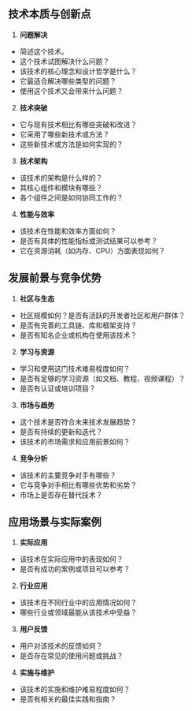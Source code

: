 ## 技术本质与创新点
1. **问题解决**
  - 简述这个技术。
  - 这个技术试图解决什么问题？
  - 该技术的核心理念和设计哲学是什么？
  - 它最适合解决哪些类型的问题？
  - 使用这个技术又会带来什么问题？
  
2. **技术突破**
  - 它与现有技术相比有哪些突破和改进？
  - 它采用了哪些新技术或方法？
  - 这些新技术或方法是如何实现的？

3. **技术架构**
  - 该技术的架构是什么样的？
  - 其核心组件和模块有哪些？
  - 各个组件之间是如何协同工作的？

4. **性能与效率**
  - 该技术在性能和效率方面如何？
  - 是否有具体的性能指标或测试结果可以参考？
  - 它在资源消耗（如内存、CPU）方面表现如何？

## 发展前景与竞争优势
1. **社区与生态**
  - 社区规模如何？是否有活跃的开发者社区和用户群体？
  - 是否有完善的工具链、库和框架支持？
  - 是否有知名企业或机构在使用该技术？

2. **学习与资源**
  - 学习和使用这门技术难易程度如何？
  - 是否有足够的学习资源（如文档、教程、视频课程）？
  - 是否有认证或培训项目？

3. **市场与趋势**
  - 这个技术是否符合未来技术发展趋势？
  - 是否有持续的更新和迭代？
  - 该技术的市场需求和应用前景如何？

4. **竞争分析**
  - 该技术的主要竞争对手有哪些？
  - 它与竞争对手相比有哪些优势和劣势？
  - 市场上是否存在替代技术？

## 应用场景与实际案例
1. **实际应用**
  - 该技术在实际应用中的表现如何？
  - 是否有成功的案例或项目可以参考？

2. **行业应用**
  - 该技术在不同行业中的应用情况如何？
  - 哪些行业或领域最能从该技术中受益？

3. **用户反馈**
  - 用户对该技术的反馈如何？
  - 是否存在常见的使用问题或挑战？

4. **实施与维护**
  - 该技术的实施和维护难易程度如何？
  - 是否有相关的最佳实践和指南？